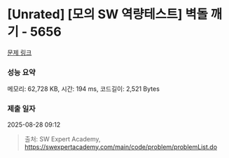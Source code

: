 # [Unrated] [모의 SW 역량테스트] 벽돌 깨기 - 5656 

[문제 링크](https://swexpertacademy.com/main/code/problem/problemDetail.do?contestProbId=AWXRQm6qfL0DFAUo) 

### 성능 요약

메모리: 62,728 KB, 시간: 194 ms, 코드길이: 2,521 Bytes

### 제출 일자

2025-08-28 09:12



> 출처: SW Expert Academy, https://swexpertacademy.com/main/code/problem/problemList.do